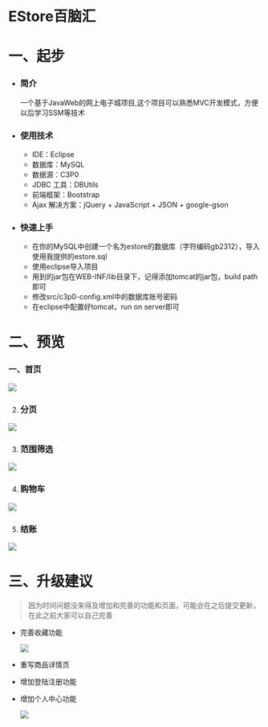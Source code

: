 # EStore百脑汇

# 一、起步
- ### 简介

	一个基于JavaWeb的网上电子城项目,这个项目可以熟悉MVC开发模式，方便以后学习SSM等技术

- ### 使用技术
	* IDE：Eclipse
	* 数据库：MySQL
	* 数据源：C3P0 
	* JDBC 工具：DBUtils
	* 前端框架：Bootstrap
	* Ajax 解决方案：jQuery + JavaScript + JSON + google-gson

- ### 快速上手
	- 在你的MySQL中创建一个名为estore的数据库（字符编码gb2312），导入使用我提供的estore.sql
	- 使用eclipse导入项目
	- 用到的jar包在WEB-INF/lib目录下，记得添加tomcat的jar包，build path即可
	- 修改src/c3p0-config.xml中的数据库账号密码
	- 在eclipse中配置好tomcat，run on server即可


# 二、预览



### 一、首页


![](https://i.imgur.com/2yIrtBL.png)

2. ### 分页

![](https://i.imgur.com/IuFmvYt.png)

3. ### 范围筛选

![](https://i.imgur.com/35SjE32.png)

4. ### 购物车


![](https://i.imgur.com/5bczaKm.png)

5. ### 结账


![](https://i.imgur.com/xPb2N4m.png)

# 三、升级建议

> 因为时间问题没来得及增加和完善的功能和页面，可能会在之后提交更新，在此之前大家可以自己完善

- 完善收藏功能

	![](https://i.imgur.com/od9lZb4.png)

- 重写商品详情页
	
- 增加登陆注册功能

- 增加个人中心功能

	![](https://i.imgur.com/YijyssV.png)




 


